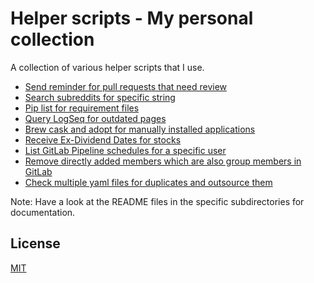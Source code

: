 # Helper scripts - My personal collection

A collection of various helper scripts that I use.

* [Send reminder for pull requests that need review](pr_review/README.md)
* [Search subreddits for specific string](search_reddit/README.md)
* [Pip list for requirement files](pip_list_for_requirement_files/README.md)
* [Query LogSeq for outdated pages](query_logsec_for_outdated_pages/README.md)
* [Brew cask and adopt for manually installed applications](brew_cask_and_adopt_manual_installed_applications/README.md)
* [Receive Ex-Dividend Dates for stocks](stock_dividend_tracker/README.md)
* [List GitLab Pipeline schedules for a specific user](gitlab_pipeline_schedules/README.md)
* [Remove directly added members which are also group members in GitLab](gitlab_remove_doubleton_members/README.md)
* [Check multiple yaml files for duplicates and outsource them](yaml_deduplicate/README.md)

Note: Have a look at the README files in the specific subdirectories for documentation.

## License

[MIT](LICENSE)
